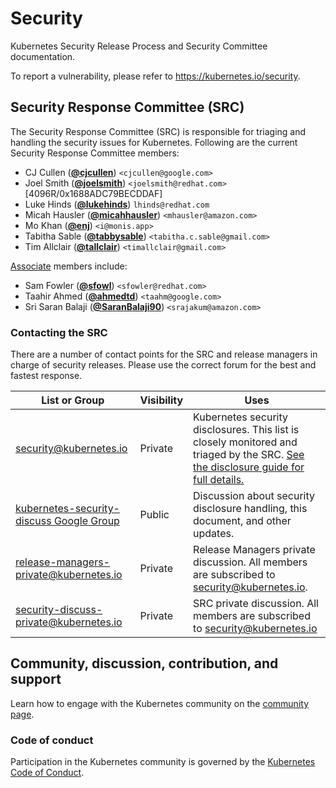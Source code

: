 # Security

Kubernetes Security Release Process and Security Committee documentation.

To report a vulnerability, please refer to https://kubernetes.io/security.

## Security Response Committee (SRC)

The Security Response Committee (SRC) is responsible for triaging and handling the security issues for Kubernetes. Following are the current Security Response Committee members:

- CJ Cullen (**[@cjcullen](https://github.com/cjcullen)**) `<cjcullen@google.com>`
- Joel Smith (**[@joelsmith](https://github.com/joelsmith)**) `<joelsmith@redhat.com>` [4096R/0x1688ADC79BECDDAF]
- Luke Hinds (**[@lukehinds](https://github.com/lukehinds)**) `lhinds@redhat.com`
- Micah Hausler (**[@micahhausler](https://github.com/micahhausler)**) `<mhausler@amazon.com>`
- Mo Khan (**[@enj](https://github.com/enj)**) `<i@monis.app>`
- Tabitha Sable (**[@tabbysable](https://github.com/tabbysable)**) `<tabitha.c.sable@gmail.com>`
- Tim Allclair (**[@tallclair](https://github.com/tallclair)**) `<timallclair@gmail.com>`

[Associate](security-release-process.md#associate) members include:
- Sam Fowler (**[@sfowl](https://github.com/sfowl)**) `<sfowler@redhat.com>`
- Taahir Ahmed (**[@ahmedtd](https://github.com/ahmedtd)**) `<taahm@google.com>`
- Sri Saran Balaji (**[@SaranBalaji90](https://github.com/SaranBalaji90)**) `<srajakum@amazon.com>`

### Contacting the SRC

There are a number of contact points for the SRC and release managers in charge of security releases. Please use the correct forum for the best and fastest response.

| List or Group | Visibility | Uses |
| ------------- | ---------- | ---- |
| security@kubernetes.io | Private | Kubernetes security disclosures. This list is closely monitored and triaged by the SRC. [See the disclosure guide for full details.](http://kubernetes.io/security) |
| [kubernetes-security-discuss Google Group](https://groups.google.com/forum/#!forum/kubernetes-security-discuss) | Public | Discussion about security disclosure handling, this document, and other updates. |
| release-managers-private@kubernetes.io | Private | Release Managers private discussion. All members are subscribed to security@kubernetes.io. |
| security-discuss-private@kubernetes.io | Private | SRC private discussion. All members are subscribed to security@kubernetes.io |

## Community, discussion, contribution, and support

Learn how to engage with the Kubernetes community on the [community page](http://kubernetes.io/community/).

### Code of conduct

Participation in the Kubernetes community is governed by the [Kubernetes Code of Conduct](code-of-conduct.md).
